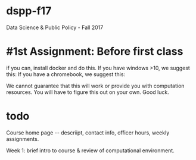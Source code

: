 # dspp-f17
Data Science &amp; Public Policy - Fall 2017

# #1st Assignment: Before first class
if you can, install docker and do this. 
If you have windows >10, we suggest this: 
If you have a chromebook, we suggest this: 

We cannot guarantee that this will work or provide you with computation resources.  You will have to figure this out on your own. Good luck. 

# todo 

Course home page -- descriipt, contact info, officer hours, weekly assignments. 

Week 1: brief intro to course & review of computational environment.  








